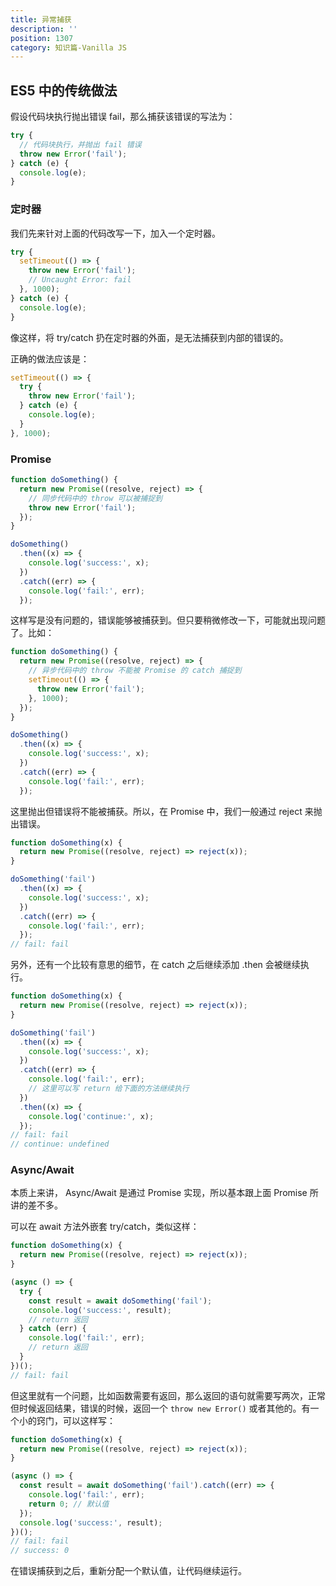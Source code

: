 ```yaml
---
title: 异常捕获
description: ''
position: 1307
category: 知识篇-Vanilla JS
---
```


## ES5 中的传统做法

假设代码块执行抛出错误 fail，那么捕获该错误的写法为：

```js
try {
  // 代码块执行，并抛出 fail 错误
  throw new Error('fail');
} catch (e) {
  console.log(e);
}
```

### 定时器

我们先来针对上面的代码改写一下，加入一个定时器。

```js
try {
  setTimeout(() => {
    throw new Error('fail');
    // Uncaught Error: fail
  }, 1000);
} catch (e) {
  console.log(e);
}
```

像这样，将 try/catch 扔在定时器的外面，是无法捕获到内部的错误的。

正确的做法应该是：

```js
setTimeout(() => {
  try {
    throw new Error('fail');
  } catch (e) {
    console.log(e);
  }
}, 1000);
```

### Promise

```js
function doSomething() {
  return new Promise((resolve, reject) => {
    // 同步代码中的 throw 可以被捕捉到
    throw new Error('fail');
  });
}

doSomething()
  .then((x) => {
    console.log('success:', x);
  })
  .catch((err) => {
    console.log('fail:', err);
  });
```

这样写是没有问题的，错误能够被捕获到。但只要稍微修改一下，可能就出现问题了。比如：

```js
function doSomething() {
  return new Promise((resolve, reject) => {
    // 异步代码中的 throw 不能被 Promise 的 catch 捕捉到
    setTimeout(() => {
      throw new Error('fail');
    }, 1000);
  });
}

doSomething()
  .then((x) => {
    console.log('success:', x);
  })
  .catch((err) => {
    console.log('fail:', err);
  });
```

这里抛出但错误将不能被捕获。所以，在 Promise 中，我们一般通过 reject 来抛出错误。

```js
function doSomething(x) {
  return new Promise((resolve, reject) => reject(x));
}

doSomething('fail')
  .then((x) => {
    console.log('success:', x);
  })
  .catch((err) => {
    console.log('fail:', err);
  });
// fail: fail
```

另外，还有一个比较有意思的细节，在 catch 之后继续添加 .then 会被继续执行。

```js
function doSomething(x) {
  return new Promise((resolve, reject) => reject(x));
}

doSomething('fail')
  .then((x) => {
    console.log('success:', x);
  })
  .catch((err) => {
    console.log('fail:', err);
    // 这里可以写 return 给下面的方法继续执行
  })
  .then((x) => {
    console.log('continue:', x);
  });
// fail: fail
// continue: undefined
```

<adsbygoogle></adsbygoogle>

### Async/Await

本质上来讲， Async/Await 是通过 Promise 实现，所以基本跟上面 Promise 所讲的差不多。

可以在 await 方法外嵌套 try/catch，类似这样：

```js
function doSomething(x) {
  return new Promise((resolve, reject) => reject(x));
}

(async () => {
  try {
    const result = await doSomething('fail');
    console.log('success:', result);
    // return 返回
  } catch (err) {
    console.log('fail:', err);
    // return 返回
  }
})();
// fail: fail
```

但这里就有一个问题，比如函数需要有返回，那么返回的语句就需要写两次，正常但时候返回结果，错误的时候，返回一个 `throw new Error()` 或者其他的。有一个小的窍门，可以这样写：

```js
function doSomething(x) {
  return new Promise((resolve, reject) => reject(x));
}

(async () => {
  const result = await doSomething('fail').catch((err) => {
    console.log('fail:', err);
    return 0; // 默认值
  });
  console.log('success:', result);
})();
// fail: fail
// success: 0
```

在错误捕获到之后，重新分配一个默认值，让代码继续运行。
